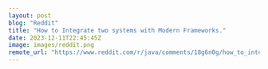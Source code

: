 ```yaml
---
layout: post
blog: "Reddit"
title: "How to Integrate two systems with Modern Frameworks."
date: 2023-12-11T22:45:45Z
image: images/reddit.png
remote_url: "https://www.reddit.com/r/java/comments/18g6n0g/how_to_integrate_two_systems_with_modern/"
---
```

